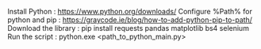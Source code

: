 Install Python : https://www.python.org/downloads/
Configure %Path% for python and pip : https://graycode.ie/blog/how-to-add-python-pip-to-path/
Download the library : pip install requests pandas matplotlib bs4 selenium
Run the script : python.exe <path_to_python_main.py>
